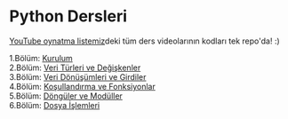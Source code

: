 # Python Dersleri
[YouTube oynatma listemiz](https://www.youtube.com/playlist?list=PLi2glt6IPZ0UxXtsUj2h4CWuE8b-xobbG)deki tüm ders videolarının kodları tek repo'da! :)

1.Bölüm: [Kurulum](https://www.youtube.com/watch?v=EGTltANA2hM)  
2.Bölüm: [Veri Türleri ve Değişkenler](https://www.youtube.com/watch?v=net3QeQqO1g)  
3.Bölüm: [Veri Dönüşümleri ve Girdiler](https://www.youtube.com/watch?v=5CP1KR7YOcA)  
4.Bölüm: [Koşullandırma ve Fonksiyonlar](https://www.youtube.com/watch?v=gUZ7K6XO0Rk)  
5.Bölüm: [Döngüler ve Modüller](https://www.youtube.com/watch?v=q9mF3PWz2h8)  
6.Bölüm: [Dosya İşlemleri](https://www.youtube.com/watch?v=XXX)  

